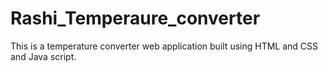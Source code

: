 # Rashi_Temperaure_converter
This is a temperature converter web application built using HTML and CSS and Java  script. 
